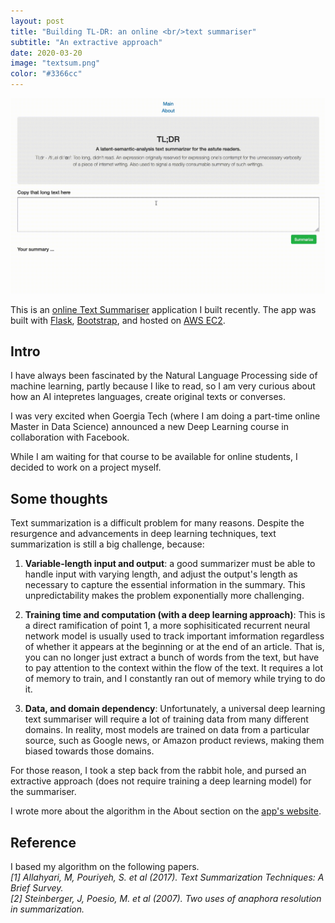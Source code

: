 ```yaml
---
layout: post
title: "Building TL-DR: an online <br/>text summariser"
subtitle: "An extractive approach"
date: 2020-03-20
image: "textsum.png"
color: "#3366cc"
---
```


![TextSummariserDemo](/assets/images/textsumdemo.gif)

This is an [online Text Summariser](http://www.thetextsummarizer.com/) application I built recently. The app was built with [Flask](https://flask.palletsprojects.com/en/1.1.x/), [Bootstrap](https://getbootstrap.com/), and hosted on [AWS EC2](https://aws.amazon.com/ec2/).

## Intro
I have always been fascinated by the Natural Language Processing side of machine learning, partly because I like to read, so I am very curious about how an AI intepretes languages, create original texts or converses.

I was very excited when Goergia Tech (where I am doing a part-time online Master in Data Science) announced a new Deep Learning course in collaboration with Facebook. 

While I am waiting for that course to be available for online students, I decided to work on a project myself. 

## Some thoughts
Text summarization is a difficult problem for many reasons. Despite the resurgence and advancements in deep learning techniques, text summarization is still a big challenge, because:

1. **Variable-length input and output**: a good summarizer must be able to handle input with varying length, and adjust the output's length as necessary to capture the essential information in the summary. This unpredictability makes the problem exponentially more challenging.

2. **Training time and computation (with a deep learning approach)**: This is a direct ramification of point 1, a more sophisiticated recurrent neural network model is usually used to track important imformation regardless of whether it appears at the beginning or at the end of an article. That is, you can no longer just extract a bunch of words from the text, but have to pay attention to the context within the flow of the text. It requires a lot of memory to train, and I constantly ran out of memory while trying to do it.

3. **Data, and domain dependency**: Unfortunately, a universal deep learning text summariser will require a lot of training data from many different domains. In reality, most models are trained on data from a particular source, such as Google news, or Amazon product reviews, making them biased towards those domains.

For those reason, I took a step back from the rabbit hole, and pursed an extractive approach (does not require training a deep learning model) for the summariser.

I wrote more about the algorithm in the About section on the [app's website](http://www.thetextsummarizer.com/about).

## Reference
I based my algorithm on the following papers.  
*[1] Allahyari, M, Pouriyeh, S. et al (2017). Text Summarization Techniques: A Brief Survey.*  
*[2] Steinberger, J, Poesio, M. et al (2007). Two uses of anaphora resolution in summarization.*